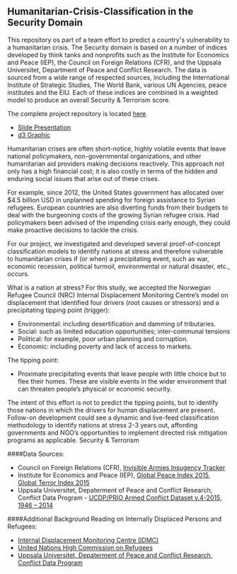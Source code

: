 ## Humanitarian-Crisis-Classification in the Security Domain

This repository os part of a team effort to predict a country's vulnerability to a humanitarian crisis.  The Security domain is based on a number of indices developed by think tanks and nonprofits such as the Institute for Economics and Peace (IEP), the Council on Foreign Relations (CFR), and the Uppsala Universitet, Department of Peace and Conflict Research.  The data is sourced from a wide range of respected sources, including the International Institute of Strategic Studies, The World Bank, various UN Agencies, peace institutes and the EIU. Each of these indices are combined in a weighted model to produce an overall Security & Terrorism score.

The complete project repository is located [here](https://github.com/emilyhoughkovacs/humanitarian_unrest_classifier).

* [Slide Presentation](https://docs.google.com/presentation/d/1WgImQ5wSHe1FLMHrILH3z1NhyZJJyY8n57uhn4r5kzI/edit#slide=id.p4)
* [d3 Graphic](http://bit.ly/RefugeeMap)

Humanitarian crises are often short-notice, highly volatile events that leave national policymakers, non-governmental organizations, and other humanitarian aid providers making decisions reactively. This approach not only has a high financial cost; it is also costly in terms of the hidden and enduring social issues that arise out of these crises.

For example, since 2012, the United States government has allocated over $4.5 billion USD in unplanned spending for foreign assistance to Syrian refugees. European countries are also diverting funds from their budgets to deal with the burgeoning costs of the growing Syrian refugee crisis. Had policymakers been advised of the impending crisis early enough, they could make proactive decisions to tackle the crisis.

For our project, we investigated and developed several proof-of-concept classification models to identify nations at stress and therefore vulnerable to humanitarian crises if (or when) a precipitating event, such as war, economic recession, political turmoil, environmental or natural disaster, etc., occurs.

What is a nation at stress? For this study, we accepted the Norwegian Refugee Council (NRC) Internal Displacement Monitoring Centre’s model on displacement that identified four drivers (root causes or stressors) and a precipitating tipping point (trigger):

* Environmental: including desertification and damming of tributaries.
* Social: such as limited education opportunities; inter-communal tensions
* Political: for example, poor urban planning and corruption.
* Economic: including poverty and lack of access to markets.

The tipping point:

* Proximate precipitating events that leave people with little choice but to flee their homes. These are visible events in the wider environment that can threaten people’s physical or economic security.

The intent of this effort is not to predict the tipping points, but to identify those nations in which the drivers for human displacement are present. Follow-on development could see a dynamic and live-feed classification methodology to identify nations at stress 2-3 years out, affording governments and NGO’s opportunities to implement directed risk mitigation programs as applicable.
Security & Terrorism

####Data Sources:

* Council on Foreign Relations (CFR), [Invisible Armies Insugency Tracker](http://www.cfr.org/wars-and-warfare/invisible-armies-insurgency-tracker/p29917)
* Institute for Economics and Peace (IEP), [Global Peace Index 2015](http://economicsandpeace.org/wp-content/uploads/2015/06/Global-Peace-Index-Report-2015_0.pdf),  [Global Terror Index 2015](http://economicsandpeace.org/wp-content/uploads/2015/11/Global-Terrorism-Index-2015.pdf)
* Uppsala Universitet, Depaterment of Peace and Conflict Research, Conflict Data Program - [UCDP/PRIO Armed Conflict Dataset v.4-2015, 1946 – 2014](http://www.pcr.uu.se/research/ucdp/datasets/ucdp_prio_armed_conflict_dataset/)

####Additional Background Reading on Internally Displaced Persons and Refugees:

* [Internal Displacement Monitoring Centre (IDMC)](http://www.internal-displacement.org/)
* [United Nations High Commission on Refugees](http://www.unhcr.org/cgi-bin/texis/vtx/home)
* [Uppsala Universitet, Depaterment of Peace and Conflict Research, Conflict Data Program](http://www.pcr.uu.se/research/ucdp/)
